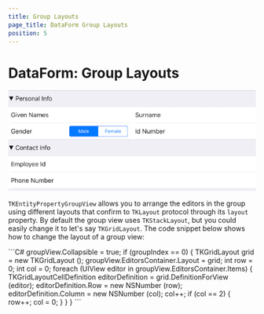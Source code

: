 ```yaml
---
title: Group Layouts
page_title: DataForm Group Layouts
position: 5
---
```


# DataForm: Group Layouts

<img src="../images/dataform-grouplayouts001.png" />

<code>TKEntityPropertyGroupView</code> allows you to arrange the editors in the group using different layouts that confirm to <code>TKLayout</code> protocol through its <code>layout</code> property. By default the group view uses <code>TKStackLayout</code>, but you could easily change it to let's say <code>TKGridLayout</code>. The code snippet below shows how to change the layout of a group view:

<snippet id='dataform-groups-layout'/>
<snippet id='dataform-groups-layout-swift'/>
```C#
groupView.Collapsible = true;
if (groupIndex == 0) {
    TKGridLayout grid = new TKGridLayout ();
    groupView.EditorsContainer.Layout = grid;
    int row = 0;
    int col = 0;
    foreach (UIView editor in groupView.EditorsContainer.Items) {
        TKGridLayoutCellDefinition editorDefinition = grid.DefinitionForView (editor);
        editorDefinition.Row = new NSNumber (row);
        editorDefinition.Column = new NSNumber (col);
        col++;
        if (col == 2) {
            row++;
            col = 0;
        }
    }
}
```
